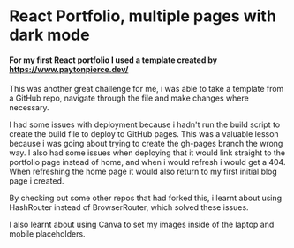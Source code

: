 # React Portfolio, multiple pages with dark mode

#### For my first React portfolio I used a template created by https://www.paytonpierce.dev/

This was another great challenge for me, i was able to take a template from a GitHub repo, navigate through the file and make changes where necessary.

I had some issues with deployment because i hadn't run the build script to create the build file to deploy to GitHub pages. This was a valuable lesson because i was going about trying to create the gh-pages branch the wrong way. I also had some issues when deploying that it would link straight to the portfolio page instead of home, and when i would refresh i would get a 404. When refreshing the home page it would also return to my first initial blog page i created.

By checking out some other repos that had forked this, i learnt about using HashRouter instead of BrowserRouter, which solved these issues.

I also learnt about using Canva to set my images inside of the laptop and mobile placeholders.
